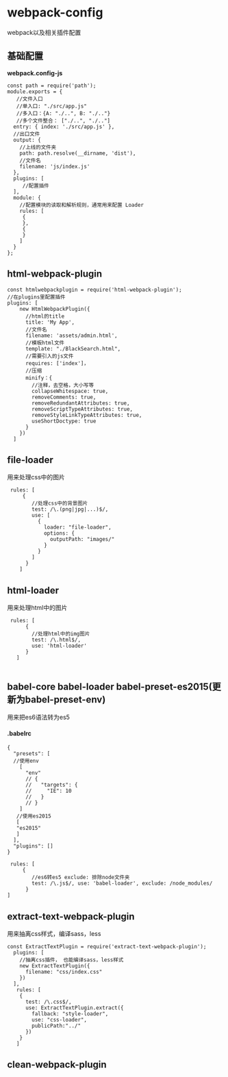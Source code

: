 # webpack-config
webpack以及相关插件配置

## 基础配置

**webpack.config-js**
```
const path = require('path');
module.exports = {
   //文件入口
   //单入口: "./src/app.js"
   //多入口：{A: "./..", B: "./.."}
   //多个文件整合： ["./..", "./.."]
  entry: { index: './src/app.js' },
  //出口文件
  output: {
    //上线的文件夹
    path: path.resolve(__dirname, 'dist'),
    //文件名
    filename: 'js/index.js'
  },
  plugins: [
     //配置插件
  ],
  module: {
    //配置模块的读取和解析规则，通常用来配置 Loader
    rules: [
     {
     },
     {
     }
    ]
  }
};

```

## html-webpack-plugin
```
const htmlwebpackplugin = require('html-webpack-plugin');
//在plugins里配置插件
plugins: [
    new HtmlWebpackPlugin({
      //html的title
      title: 'My App',
      //文件名
      filename: 'assets/admin.html',
      //模板html文件
      template: "./BlackSearch.html",
      //需要引入的js文件
      requires: ['index']，
      //压缩
      minify：{
        //注释，去空格，大小写等
        collapseWhitespace: true,
        removeComments: true,
        removeRedundantAttributes: true,
        removeScriptTypeAttributes: true,
        removeStyleLinkTypeAttributes: true,
        useShortDoctype: true
      }
    })
  ]
```

## file-loader

用来处理css中的图片
```
 rules: [
     {
        //处理css中的背景图片
        test: /\.(png|jpg|...)$/,
        use: [
          {
            loader: "file-loader",
            options: {
              outputPath: "images/"
            }
          }
        ]
      }
    ]
```

## html-loader 

用来处理html中的图片
```
 rules: [
      {
        //处理html中的img图片
        test: /\.html$/,
        use: 'html-loader'
      }
   ]
  
```

## babel-core babel-loader babel-preset-es2015(更新为babel-preset-env)

用来把es6语法转为es5

#### .babelrc
```
{
  "presets": [
  //使用env
    [
      "env"
      // {
      //   "targets": {
      //     "IE": 10
      //   }
      // }
    ]
   //使用es2015
   [
   "es2015"
   ]
  ],
  "plugins": []
}

```
```
 rules: [
     {
        //es6转es5 exclude: 排除node文件夹
        test: /\.js$/, use: 'babel-loader', exclude: /node_modules/
      } 
]
```


## extract-text-webpack-plugin

用来抽离css样式，编译sass，less
```
const ExtractTextPlugin = require('extract-text-webpack-plugin');
  plugins: [
    //抽离css插件， 也能编译sass，less样式
    new ExtractTextPlugin({
      filename: "css/index.css"
    })
  ],
   rules: [
    {
      test: /\.css$/,
      use: ExtractTextPlugin.extract({
        fallback: "style-loader",
        use: "css-loader",
        publicPath:"../"
      })
    }
   ]

```

## clean-webpack-plugin
```

```
